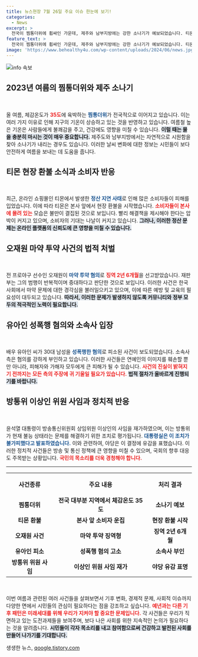 ```yaml
---
title: 뉴스현장 7월 26일 주요 이슈 한눈에 보기!
categories:
  - News
excerpt: >
  전국이 찜통더위에 휩싸인 가운데, 제주와 남부지방에는 강한 소나기가 예보되었습니다. 티몬은 소비자들의 몰린 본사 앞에서 현장 환불을 시작했으며, 오재원과 유아인은 각각 마약과 성폭행 혐의로 법적 문제에 직면했습니다.
feature_text: >
  전국이 찜통더위에 휩싸인 가운데, 제주와 남부지방에는 강한 소나기가 예보되었습니다. 티몬은 소비자들의 몰린 본사 앞에서 현장 환불을 시작했으며, 오재원과 유아인은 각각 마약과 성폭행 혐의로 법적 문제에 직면했습니다.
image: 'https://www.behealthy4u.com/wp-content/uploads/2024/06/news.jpg'
---
```


<p><img src="https://www.behealthy4u.com/wp-content/uploads/2024/06/news.jpg" alt="info 속보" /></p>

<h2 data-ke-size="size26">2023년 여름의 찜통더위와 제주 소나기</h2>

<p data-ke-size="size16">&nbsp;</p>

<p>올 여름, 체감온도가 <b><span style="color: #ee2323;">35도</span></b>에 육박하는 <b><span style="color: #1a5490;">찜통더위</span></b>가 전국적으로 이어지고 있습니다. 이는 여러 가지 이유로 인해 지구의 기온이 상승하고 있는 것을 반영하고 있습니다. 여름철 높은 기온은 사람들에게 불쾌감을 주고, 건강에도 영향을 미칠 수 있습니다. <b><span style="background-color: #21538527;">이럴 때는 물을 충분히 마시는 것이 매우 중요합니다.</span></b> 제주도와 남부지방에서는 자연적으로 시원함을 찾아 소나기가 내리는 경우도 있습니다. 이러한 날씨 변화에 대한 정보는 시민들이 보다 안전하게 여름을 보내는 데 도움을 줍니다.</p>

<h2 data-ke-size="size26">티몬 현장 환불 소식과 소비자 반응</h2>

<p data-ke-size="size16">&nbsp;</p>

<p>최근, 온라인 쇼핑몰인 티몬에서 발생한 <b><span style="color: #1a5490;">정산 지연 사태</span></b>로 인해 많은 소비자들이 피해를 입었습니다. 이에 따라 티몬은 본사 앞에서 현장 환불을 시작했습니다. <b><span style="color: #ee2323;">소비자들이 본사에 몰려 있는</span></b> 모습은 불만이 결집된 것으로 보입니다. 빨리 해결책을 제시해야 한다는 압박이 커지고 있으며, 소비자의 기대는 나날이 커지고 있습니다. <b><span style="background-color: #21538527;">그러나, 이러한 정산 문제는 온라인 플랫폼의 신뢰도에 큰 영향을 미칠 수 있습니다.</span></b></p>

<h2 data-ke-size="size26">오재원 마약 투약 사건의 법적 처벌</h2>

<p data-ke-size="size16">&nbsp;</p>

<p>전 프로야구 선수인 오재원이 <b><span style="color: #1a5490;">마약 투약 혐의</span></b>로 <b><span style="color: #ee2323;">징역 2년 6개월</span></b>을 선고받았습니다. 재판부는 그의 범행이 반복적이며 중대하다고 판단한 것으로 보입니다. 이러한 사건은 한국 사회에서 마약 문제에 대한 경각심을 불러일으키고 있으며, 이에 따른 예방 및 교육의 필요성이 대두되고 있습니다. <b><span style="background-color: #21538527;">따라서, 이러한 문제가 발생하지 않도록 커뮤니티와 정부 모두의 적극적인 노력이 필요합니다.</span></b></p>

<h2 data-ke-size="size26">유아인 성폭행 혐의와 소속사 입장</h2>

<p data-ke-size="size16">&nbsp;</p>

<p>배우 유아인 씨가 30대 남성을 <b><span style="color: #1a5490;">성폭행한 혐의</span></b>로 피소된 사건이 보도되었습니다. 소속사 측은 혐의를 강하게 부인하고 있습니다. 이러한 사건들은 연예인의 이미지를 훼손할 뿐만 아니라, 피해자와 가해자 모두에게 큰 피해가 될 수 있습니다. <b><span style="color: #ee2323;">사건의 진실이 밝혀지기 전까지는 모든 측의 주장에 귀 기울일 필요가 있습니다.</span></b> <b><span style="background-color: #21538527;">법적 절차가 올바르게 진행되기를 바랍니다.</span></b></p>

<h2 data-ke-size="size26">방통위 이상인 위원 사임과 정치적 반응</h2>

<p data-ke-size="size16">&nbsp;</p>

<p>윤석열 대통령이 방송통신위원회 상임위원 이상인의 사임을 재가하였으며, 이는 방통위가 현재 불능 상태라는 문제를 해결하기 위한 조치로 평가됩니다. <b><span style="color: #1a5490;">대통령실은 이 조치가 불가피했다고 발표하였습니다.</span></b> 이와 관련하여, 야당은 이 결정에 유감을 표했습니다. 이러한 정치적 사건들은 방송 및 통신 정책에 큰 영향을 미칠 수 있으며, 국회의 향후 대응도 주목받는 상황입니다. <b><span style="color: #ee2323;">국민의 목소리를 더욱 경청해야 합니다.</span></b></p>

<hr>

<table style="width: 100%; border-collapse: collapse;">
    <tr>
        <th style="text-align: center; height: 60px;"><b>사건종류</b></th>
        <th style="text-align: center; height: 60px;"><b>주요 내용</b></th>
        <th style="text-align: center; height: 60px;"><b>처리 결과</b></th>
    </tr>
    <tr>
        <td style="text-align: center; height: 17px;"><b>찜통더위</b></td>
        <td style="text-align: center; height: 17px;"><b>전국 대부분 지역에서 체감온도 35도</b></td>
        <td style="text-align: center; height: 17px;"><b>소나기 예보</b></td>
    </tr>
    <tr>
        <td style="text-align: center; height: 17px;"><b>티몬 환불</b></td>
        <td style="text-align: center; height: 17px;"><b>본사 앞 소비자 운집</b></td>
        <td style="text-align: center; height: 17px;"><b>현장 환불 시작</b></td>
    </tr>
    <tr>
        <td style="text-align: center; height: 17px;"><b>오재원 사건</b></td>
        <td style="text-align: center; height: 17px;"><b>마약 투약 징역형</b></td>
        <td style="text-align: center; height: 17px;"><b>징역 2년 6개월</b></td>
    </tr>
    <tr>
        <td style="text-align: center; height: 17px;"><b>유아인 피소</b></td>
        <td style="text-align: center; height: 17px;"><b>성폭행 혐의 고소</b></td>
        <td style="text-align: center; height: 17px;"><b>소속사 부인</b></td>
    </tr>
    <tr>
        <td style="text-align: center; height: 17px;"><b>방통위 위원 사임</b></td>
        <td style="text-align: center; height: 17px;"><b>이상인 위원 사임 재가</b></td>
        <td style="text-align: center; height: 17px;"><b>야당 유감 표명</b></td>
    </tr>
</table>

<p data-ke-size="size16">&nbsp;</p> 

<p>이번 여름과 관련된 여러 사건들을 살펴보면서 기후 변화, 경제적 문제, 사회적 이슈까지 다양한 면에서 시민들의 관심이 필요하다는 점을 강조하고 싶습니다. <b><span style="color: #ee2323;">예년과는 다른 기후 패턴은 미래세대를 위해 우리가 지켜야 할 중요한 문제입니다.</span></b> 각 사건들은 우리가 직면하고 있는 도전과제들을 보여주며, 보다 나은 사회를 위한 지속적인 논의가 필요하다는 것을 알려줍니다. <b><span style="background-color: #21538527;">시민들이 각자 목소리를 내고 참여함으로써 건강하고 발전된 사회를 만들어 나가기를 기대합니다.</span></b></p>
생생한 뉴스, <a href="https://qoogle.tistory.com" rel="dofollow">qoogle.tistory.com</a>


